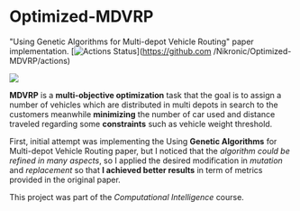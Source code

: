 # Optimized-MDVRP
"Using Genetic Algorithms for Multi-depot Vehicle Routing" paper implementation.
[![Actions Status](https://github.com/Nikronic/Optimized-MDVRP/workflows/workflow.yml/badge.svg)](https://github.com
/Nikronic/Optimized-MDVRP/actions)

![](https://github.com/Nikronic/Optimized-MDVRP/workflows/workflow.yml/badge.svg)

**MDVRP** is a **multi-objective optimization** task that the goal is to assign a number of vehicles which are distributed in multi depots in search to the customers meanwhile **minimizing** the number of car used and distance traveled regarding some **constraints** such as vehicle weight threshold.


First, initial attempt was implementing the Using **Genetic Algorithms** for Multi-depot Vehicle Routing paper, but I noticed that the *algorithm could be refined in many aspects*, so I applied the desired modification in *mutation* and *replacement* so that **I achieved better results** in term of metrics provided in the original paper.

This project was part of the *Computational Intelligence* course.